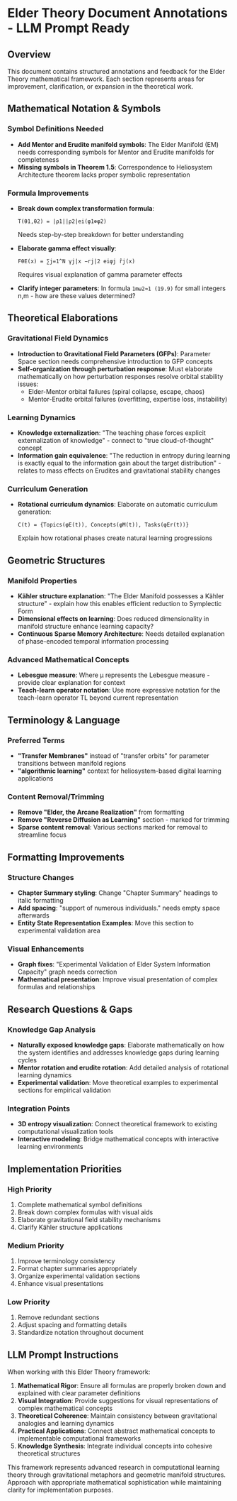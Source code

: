 # Elder Theory Document Annotations - LLM Prompt Ready

## Overview
This document contains structured annotations and feedback for the Elder Theory mathematical framework. Each section represents areas for improvement, clarification, or expansion in the theoretical work.

## Mathematical Notation & Symbols

### Symbol Definitions Needed
- **Add Mentor and Erudite manifold symbols**: The Elder Manifold (EM) needs corresponding symbols for Mentor and Erudite manifolds for completeness
- **Missing symbols in Theorem 1.5**: Correspondence to Heliosystem Architecture theorem lacks proper symbolic representation

### Formula Improvements
- **Break down complex transformation formula**: 
  ```
  T(θ1,θ2) = |ρ1||ρ2|ei(φ1⊕φ2)
  ```
  Needs step-by-step breakdown for better understanding

- **Elaborate gamma effect visually**:
  ```
  FθE(x) = ∑j=1^N γj|x −rj|2 eiφj r̂j(x)
  ```
  Requires visual explanation of gamma parameter effects

- **Clarify integer parameters**: In formula `1mω2≈1 (19.9)` for small integers n,m - how are these values determined?

## Theoretical Elaborations

### Gravitational Field Dynamics
- **Introduction to Gravitational Field Parameters (GFPs)**: Parameter Space section needs comprehensive introduction to GFP concepts
- **Self-organization through perturbation response**: Must elaborate mathematically on how perturbation responses resolve orbital stability issues:
  - Elder-Mentor orbital failures (spiral collapse, escape, chaos)
  - Mentor-Erudite orbital failures (overfitting, expertise loss, instability)

### Learning Dynamics
- **Knowledge externalization**: "The teaching phase forces explicit externalization of knowledge" - connect to "true cloud-of-thought" concept
- **Information gain equivalence**: "The reduction in entropy during learning is exactly equal to the information gain about the target distribution" - relates to mass effects on Erudites and gravitational stability changes

### Curriculum Generation
- **Rotational curriculum dynamics**: Elaborate on automatic curriculum generation:
  ```
  C(t) = {Topics(φE(t)), Concepts(φM(t)), Tasks(φEr(t))}
  ```
  Explain how rotational phases create natural learning progressions

## Geometric Structures

### Manifold Properties
- **Kähler structure explanation**: "The Elder Manifold possesses a Kähler structure" - explain how this enables efficient reduction to Symplectic Form
- **Dimensional effects on learning**: Does reduced dimensionality in manifold structure enhance learning capacity?
- **Continuous Sparse Memory Architecture**: Needs detailed explanation of phase-encoded temporal information processing

### Advanced Mathematical Concepts
- **Lebesgue measure**: Where μ represents the Lebesgue measure - provide clear explanation for context
- **Teach-learn operator notation**: Use more expressive notation for the teach-learn operator TL beyond current representation

## Terminology & Language

### Preferred Terms
- **"Transfer Membranes"** instead of "transfer orbits" for parameter transitions between manifold regions
- **"algorithmic learning"** context for heliosystem-based digital learning applications

### Content Removal/Trimming
- **Remove "Elder, the Arcane Realization"** from formatting
- **Remove "Reverse Diffusion as Learning"** section - marked for trimming
- **Sparse content removal**: Various sections marked for removal to streamline focus

## Formatting Improvements

### Structure Changes
- **Chapter Summary styling**: Change "Chapter Summary" headings to italic formatting
- **Add spacing**: "support of numerous individuals." needs empty space afterwards
- **Entity State Representation Examples**: Move this section to experimental validation area

### Visual Enhancements
- **Graph fixes**: "Experimental Validation of Elder System Information Capacity" graph needs correction
- **Mathematical presentation**: Improve visual presentation of complex formulas and relationships

## Research Questions & Gaps

### Knowledge Gap Analysis
- **Naturally exposed knowledge gaps**: Elaborate mathematically on how the system identifies and addresses knowledge gaps during learning cycles
- **Mentor rotation and erudite rotation**: Add detailed analysis of rotational learning dynamics
- **Experimental validation**: Move theoretical examples to experimental sections for empirical validation

### Integration Points
- **3D entropy visualization**: Connect theoretical framework to existing computational visualization tools
- **Interactive modeling**: Bridge mathematical concepts with interactive learning environments

## Implementation Priorities

### High Priority
1. Complete mathematical symbol definitions
2. Break down complex formulas with visual aids
3. Elaborate gravitational field stability mechanisms
4. Clarify Kähler structure applications

### Medium Priority
1. Improve terminology consistency
2. Format chapter summaries appropriately
3. Organize experimental validation sections
4. Enhance visual presentations

### Low Priority
1. Remove redundant sections
2. Adjust spacing and formatting details
3. Standardize notation throughout document

## LLM Prompt Instructions

When working with this Elder Theory framework:

1. **Mathematical Rigor**: Ensure all formulas are properly broken down and explained with clear parameter definitions
2. **Visual Integration**: Provide suggestions for visual representations of complex mathematical concepts
3. **Theoretical Coherence**: Maintain consistency between gravitational analogies and learning dynamics
4. **Practical Applications**: Connect abstract mathematical concepts to implementable computational frameworks
5. **Knowledge Synthesis**: Integrate individual concepts into cohesive theoretical structures

This framework represents advanced research in computational learning theory through gravitational metaphors and geometric manifold structures. Approach with appropriate mathematical sophistication while maintaining clarity for implementation purposes.